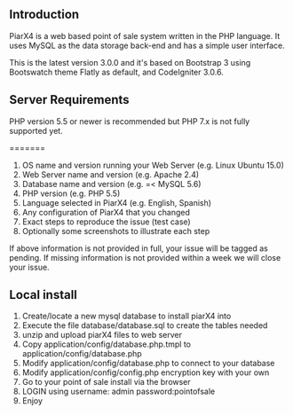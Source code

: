 Introduction
------------

PiarX4 is a web based point of sale system written in the PHP language.
It uses MySQL as the data storage back-end and has a simple user interface.

This is the latest version 3.0.0 and it's based on Bootstrap 3 using Bootswatch theme Flatly as default, and CodeIgniter 3.0.6.


Server Requirements
-------------------
PHP version 5.5 or newer is recommended but PHP 7.x is not fully supported yet.

=======

1. OS name and version running your Web Server (e.g. Linux Ubuntu 15.0)
2. Web Server name and version (e.g. Apache 2.4)
3. Database name and version (e.g. =< MySQL 5.6)
4. PHP version (e.g. PHP 5.5)
5. Language selected in PiarX4 (e.g. English, Spanish)
6. Any configuration of PiarX4 that you changed
7. Exact steps to reproduce the issue (test case)
8. Optionally some screenshots to illustrate each step

If above information is not provided in full, your issue will be tagged as pending.
If missing information is not provided within a week we will close your issue.


Local install
-------------
1. Create/locate a new mysql database to install piarX4 into
2. Execute the file database/database.sql to create the tables needed
3. unzip and upload piarX4 files to web server
4. Copy application/config/database.php.tmpl to application/config/database.php
5. Modify application/config/database.php to connect to your database
6. Modify application/config/config.php encryption key with your own
7. Go to your point of sale install via the browser
8. LOGIN using
username: admin 
password:pointofsale
9. Enjoy

